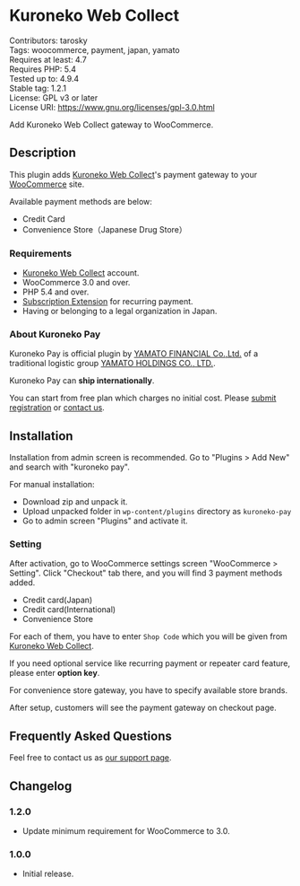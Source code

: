 # Kuroneko Web Collect

Contributors: tarosky  
Tags: woocommerce, payment, japan, yamato  
Requires at least: 4.7  
Requires PHP: 5.4  
Tested up to: 4.9.4  
Stable tag: 1.2.1  
License: GPL v3 or later  
License URI: https://www.gnu.org/licenses/gpl-3.0.html

Add Kuroneko Web Collect gateway to WooCommerce.

## Description

This plugin adds [Kuroneko Web Collect](https://www.yamatofinancial.jp/wc/)'s payment gateway to your [WooCommerce](https://woocommerce.com) site.

Available payment methods are below:

- Credit Card
- Convenience Store（Japanese Drug Store）

### Requirements

- [Kuroneko Web Collect](https://www.yamatofinancial.jp/wc/) account.
- WooCommerce 3.0 and over.
- PHP 5.4 and over.
- [Subscription Extension](http://www.woothemes.com/products/woocommerce-subscriptions/) for recurring payment.
- Having or belonging to a legal organization in Japan.

### About Kuroneko Pay

Kuroneko Pay is official plugin by [YAMATO FINANCIAL Co.,Ltd.](https://www.yamatofinancial.jp/) of
a traditional logistic group [YAMATO HOLDINGS CO., LTD.](http://www.yamato-hd.co.jp/).

Kuroneko Pay can **ship internationally**.

You can start from free plan which charges no initial cost.
Please [submit registration](https://www.yamatofinancial.jp/form/order1_input.php)
or [contact us](https://www.yamatofinancial.jp/form/inquiry_input.php).

## Installation

Installation from admin screen is recommended.
Go to "Plugins > Add New" and search with "kuroneko pay".

For manual installation:

- Download zip and unpack it.
- Upload unpacked folder in `wp-content/plugins` directory as `kuroneko-pay`
- Go to admin screen "Plugins" and activate it.

### Setting

After activation, go to WooCommerce settings screen "WooCommerce > Setting".
Click "Checkout" tab there, and you will find 3 payment methods added.

- Credit card(Japan)
- Credit card(International)
- Convenience Store

For each of them, you have to enter `Shop Code` which you will be given from [Kuroneko Web Collect](https://www.yamatofinancial.jp/wc/).

If you need optional service like recurring payment or repeater card feature,
please enter **option key**.

For convenience store gateway, you have to specify available store brands.

After setup, customers will see the payment gateway on checkout page.

## Frequently Asked Questions

Feel free to contact us as [our support page](https://tarosky.co.jp).

## Changelog

### 1.2.0

* Update minimum requirement for WooCommerce to 3.0.

### 1.0.0

- Initial release.
